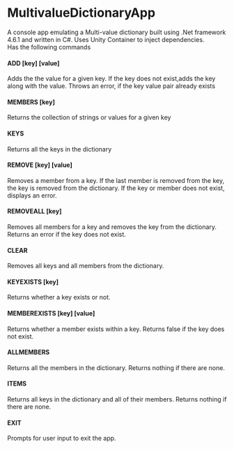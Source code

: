 # MultivalueDictionaryApp
A console app emulating a Multi-value dictionary built using .Net framework 4.6.1 and written in C#.
Uses Unity Container to inject dependencies.  
Has the following commands 
#### ADD [key] [value]
Adds the the value for a given key. If the key does not exist,adds the key along with the value.
Throws an error, if the key value pair already exists  
#### MEMBERS [key]  
Returns the collection of strings or values for a given key
#### KEYS
Returns all the keys in the dictionary  
#### REMOVE [key] [value]
Removes a member from a key. If the last member is removed from the key, the key is removed from the dictionary. If the key or member does not exist, displays an
error.  
#### REMOVEALL [key]
Removes all members for a key and removes the key from the dictionary. Returns an error if the key does not exist.  
#### CLEAR  
Removes all keys and all members from the dictionary.  
#### KEYEXISTS [key]
Returns whether a key exists or not.  
#### MEMBEREXISTS [key] [value]
Returns whether a member exists within a key. Returns false if the key does not exist.  
#### ALLMEMBERS  
Returns all the members in the dictionary. Returns nothing if there are none.  
#### ITEMS  
Returns all keys in the dictionary and all of their members. Returns nothing if there are none.  
#### EXIT  
Prompts for user input to exit the app.


